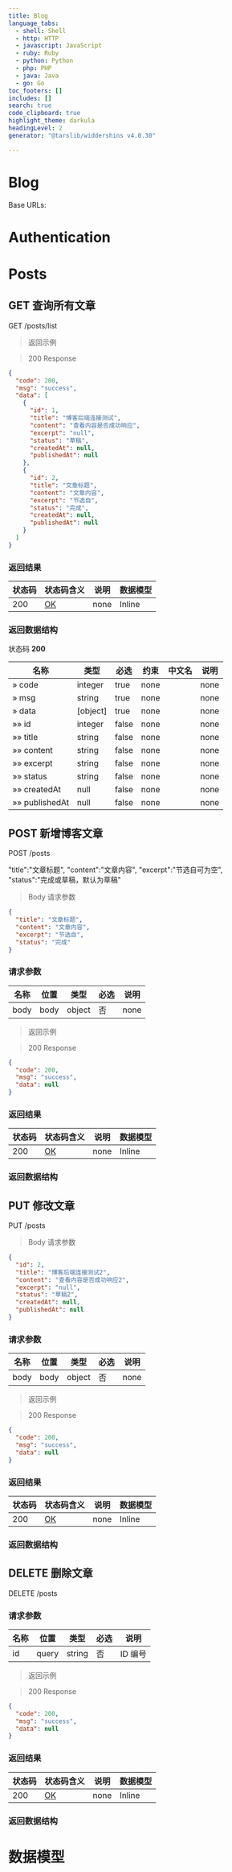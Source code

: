 ```yaml
---
title: Blog
language_tabs:
  - shell: Shell
  - http: HTTP
  - javascript: JavaScript
  - ruby: Ruby
  - python: Python
  - php: PHP
  - java: Java
  - go: Go
toc_footers: []
includes: []
search: true
code_clipboard: true
highlight_theme: darkula
headingLevel: 2
generator: "@tarslib/widdershins v4.0.30"

---
```


# Blog

Base URLs:

# Authentication

# Posts

## GET 查询所有文章

GET /posts/list

> 返回示例

> 200 Response

```json
{
  "code": 200,
  "msg": "success",
  "data": [
    {
      "id": 1,
      "title": "博客后端连接测试",
      "content": "查看内容是否成功响应",
      "excerpt": "null",
      "status": "草稿",
      "createdAt": null,
      "publishedAt": null
    },
    {
      "id": 2,
      "title": "文章标题",
      "content": "文章内容",
      "excerpt": "节选自",
      "status": "完成",
      "createdAt": null,
      "publishedAt": null
    }
  ]
}
```

### 返回结果

|状态码|状态码含义|说明|数据模型|
|---|---|---|---|
|200|[OK](https://tools.ietf.org/html/rfc7231#section-6.3.1)|none|Inline|

### 返回数据结构

状态码 **200**

|名称|类型|必选|约束|中文名|说明|
|---|---|---|---|---|---|
|» code|integer|true|none||none|
|» msg|string|true|none||none|
|» data|[object]|true|none||none|
|»» id|integer|false|none||none|
|»» title|string|false|none||none|
|»» content|string|false|none||none|
|»» excerpt|string|false|none||none|
|»» status|string|false|none||none|
|»» createdAt|null|false|none||none|
|»» publishedAt|null|false|none||none|

## POST 新增博客文章

POST /posts

"title":"文章标题",
"content":"文章内容",
"excerpt":"节选自可为空",
"status":"完成或草稿，默认为草稿"

> Body 请求参数

```json
{
  "title": "文章标题",
  "content": "文章内容",
  "excerpt": "节选自",
  "status": "完成"
}
```

### 请求参数

|名称|位置|类型|必选|说明|
|---|---|---|---|---|
|body|body|object| 否 |none|

> 返回示例

> 200 Response

```json
{
  "code": 200,
  "msg": "success",
  "data": null
}
```

### 返回结果

|状态码|状态码含义|说明|数据模型|
|---|---|---|---|
|200|[OK](https://tools.ietf.org/html/rfc7231#section-6.3.1)|none|Inline|

### 返回数据结构

## PUT 修改文章

PUT /posts

> Body 请求参数

```json
{
  "id": 2,
  "title": "博客后端连接测试2",
  "content": "查看内容是否成功响应2",
  "excerpt": "null",
  "status": "草稿2",
  "createdAt": null,
  "publishedAt": null
}
```

### 请求参数

|名称|位置|类型|必选|说明|
|---|---|---|---|---|
|body|body|object| 否 |none|

> 返回示例

> 200 Response

```json
{
  "code": 200,
  "msg": "success",
  "data": null
}
```

### 返回结果

|状态码|状态码含义|说明|数据模型|
|---|---|---|---|
|200|[OK](https://tools.ietf.org/html/rfc7231#section-6.3.1)|none|Inline|

### 返回数据结构

## DELETE 删除文章

DELETE /posts

### 请求参数

|名称|位置|类型|必选|说明|
|---|---|---|---|---|
|id|query|string| 否 |ID 编号|

> 返回示例

> 200 Response

```json
{
  "code": 200,
  "msg": "success",
  "data": null
}
```

### 返回结果

|状态码|状态码含义|说明|数据模型|
|---|---|---|---|
|200|[OK](https://tools.ietf.org/html/rfc7231#section-6.3.1)|none|Inline|

### 返回数据结构

# 数据模型

